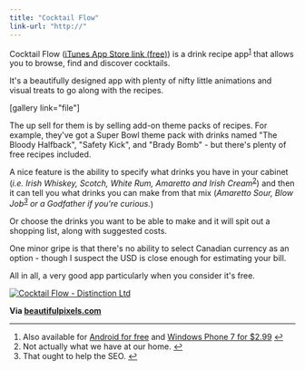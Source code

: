 ```yaml
---
title: "Cocktail Flow"
link-url: "http://"
---
```

<p>Cocktail Flow (<a href="http://click.linksynergy.com/fs-bin/stat?id=6PFrOqNV4B8&offerid=146261&type=3&subid=0&tmpid=1826&RD_PARM1=http%253A%252F%252Fitunes.apple.com%252Fca%252Fapp%252Fcocktail-flow%252Fid486811622%253Fmt%253D8%2526uo%253D4%2526partnerId%253D30" target="itunes_store">iTunes App Store link (free)</a>) is a drink recipe app<sup id="fnref-20054:1"><a href="#fn-20054:1" rel="footnote">1</a></sup> that allows you to browse, find and discover cocktails.</p>
<p>It's a beautifully designed app with plenty of nifty little animations and visual treats to go along with the recipes.</p>
<p>[gallery link="file"]</p>
<p>The up sell for them is by selling add-on theme packs of recipes. For example, they've got a Super Bowl theme pack with drinks named "The Bloody Halfback", "Safety Kick", and "Brady Bomb" - but there's plenty of free recipes included.</p>
<p>A nice feature is the ability to specify what drinks you have in your cabinet (<em>i.e. Irish Whiskey, Scotch, White Rum, Amaretto and Irish Cream</em><sup id="fnref-20054:2"><a href="#fn-20054:2" rel="footnote">2</a></sup>) and then it can tell you what drinks you can make from that mix (<em>Amaretto Sour, Blow Job<sup id="fnref-20054:3"><a href="#fn-20054:3" rel="footnote">3</a></sup> or a Godfather if you're curious.</em>)</p>
<p>Or choose the drinks you want to be able to make and it will spit out a shopping list, along with suggested costs.</p>
<p>One minor gripe is that there's no ability to select Canadian currency as an option - though I suspect the USD is close enough for estimating your bill.</p>
<p>All in all, a very good app particularly when you consider it's free.</p>
<p><a href="http://click.linksynergy.com/fs-bin/stat?id=6PFrOqNV4B8&offerid=146261&type=3&subid=0&tmpid=1826&RD_PARM1=http%253A%252F%252Fitunes.apple.com%252Fca%252Fapp%252Fcocktail-flow%252Fid486811622%253Fmt%253D8%2526uo%253D4%2526partnerId%253D30" target="itunes_store"><img src="http://r.mzstatic.com/images/web/linkmaker/badge_appstore-lrg.gif" alt="Cocktail Flow - Distinction Ltd" style="border: 0;"/></a></p>
<p><strong>Via <a href="http://beautifulpixels.com/iphone/cocktail-flow-picking-your-drink-was-never-this-beautiful/">beautifulpixels.com</a></strong></p>
<div class="footnotes">
<hr />
<ol>
<li id="fn-20054:1">
Also available for <a href="https://market.android.com/details?id=hu.distinction.cflow">Android for free</a> and <a href="http://www.windowsphone.com/en-US/apps/ddd1ad08-d9d5-df11-a844-00237de2db9e">Windows Phone 7 for $2.99</a>&#160;<a href="#fnref-20054:1" rev="footnote">&#8617;</a>
</li>
<li id="fn-20054:2">
Not actually what we have at our home.&#160;<a href="#fnref-20054:2" rev="footnote">&#8617;</a>
</li>
<li id="fn-20054:3">
That ought to help the SEO.&#160;<a href="#fnref-20054:3" rev="footnote">&#8617;</a>
</li>
</ol>
</div>
